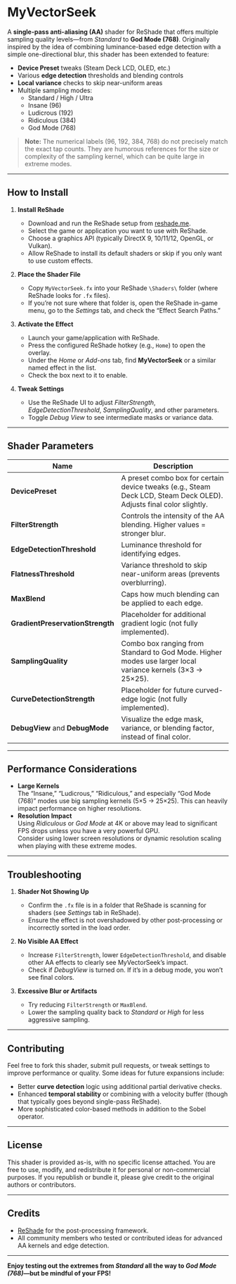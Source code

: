 # MyVectorSeek

A **single-pass anti-aliasing (AA)** shader for ReShade that offers multiple sampling quality levels—from *Standard* to **God Mode (768)**. Originally inspired by the idea of combining luminance-based edge detection with a simple one-directional blur, this shader has been extended to feature:

- **Device Preset** tweaks (Steam Deck LCD, OLED, etc.)  
- Various **edge detection** thresholds and blending controls  
- **Local variance** checks to skip near-uniform areas  
- Multiple sampling modes:
  - Standard / High / Ultra
  - Insane (96)
  - Ludicrous (192)
  - Ridiculous (384)
  - God Mode (768)

> **Note:** The numerical labels (96, 192, 384, 768) do not precisely match the exact tap counts. They are humorous references for the size or complexity of the sampling kernel, which can be quite large in extreme modes.

---

## How to Install

1. **Install ReShade**  
   - Download and run the ReShade setup from [reshade.me](https://reshade.me/).  
   - Select the game or application you want to use with ReShade.  
   - Choose a graphics API (typically DirectX 9, 10/11/12, OpenGL, or Vulkan).  
   - Allow ReShade to install its default shaders or skip if you only want to use custom effects.

2. **Place the Shader File**  
   - Copy `MyVectorSeek.fx` into your ReShade `\Shaders\` folder (where ReShade looks for `.fx` files).  
   - If you’re not sure where that folder is, open the ReShade in-game menu, go to the *Settings* tab, and check the “Effect Search Paths.”

3. **Activate the Effect**  
   - Launch your game/application with ReShade.  
   - Press the configured ReShade hotkey (e.g., `Home`) to open the overlay.  
   - Under the *Home* or *Add-ons* tab, find **MyVectorSeek** or a similar named effect in the list.  
   - Check the box next to it to enable.

4. **Tweak Settings**  
   - Use the ReShade UI to adjust *FilterStrength*, *EdgeDetectionThreshold*, *SamplingQuality*, and other parameters.  
   - Toggle *Debug View* to see intermediate masks or variance data.

---

## Shader Parameters

| Name                          | Description                                                                                                       |
| ----------------------------- | ----------------------------------------------------------------------------------------------------------------- |
| **DevicePreset**              | A preset combo box for certain device tweaks (e.g., Steam Deck LCD, Steam Deck OLED). Adjusts final color slightly. |
| **FilterStrength**            | Controls the intensity of the AA blending. Higher values = stronger blur.                                        |
| **EdgeDetectionThreshold**    | Luminance threshold for identifying edges.                                                                        |
| **FlatnessThreshold**         | Variance threshold to skip near-uniform areas (prevents overblurring).                                           |
| **MaxBlend**                  | Caps how much blending can be applied to each edge.                                                               |
| **GradientPreservationStrength** | Placeholder for additional gradient logic (not fully implemented).                                              |
| **SamplingQuality**           | Combo box ranging from Standard to God Mode. Higher modes use larger local variance kernels (3×3 → 25×25).        |
| **CurveDetectionStrength**    | Placeholder for future curved-edge logic (not fully implemented).                                                |
| **DebugView** and **DebugMode** | Visualize the edge mask, variance, or blending factor, instead of final color.                                    |

---

## Performance Considerations

- **Large Kernels**  
  The “Insane,” “Ludicrous,” “Ridiculous,” and especially “God Mode (768)” modes use big sampling kernels (5×5 → 25×25). This can heavily impact performance on higher resolutions.
- **Resolution Impact**  
  Using *Ridiculous* or *God Mode* at 4K or above may lead to significant FPS drops unless you have a very powerful GPU.  
  Consider using lower screen resolutions or dynamic resolution scaling when playing with these extreme modes.

---

## Troubleshooting

1. **Shader Not Showing Up**  
   - Confirm the `.fx` file is in a folder that ReShade is scanning for shaders (see *Settings* tab in ReShade).
   - Ensure the effect is not overshadowed by other post-processing or incorrectly sorted in the load order.

2. **No Visible AA Effect**  
   - Increase `FilterStrength`, lower `EdgeDetectionThreshold`, and disable other AA effects to clearly see MyVectorSeek’s impact.
   - Check if *DebugView* is turned on. If it’s in a debug mode, you won’t see final colors.

3. **Excessive Blur or Artifacts**  
   - Try reducing `FilterStrength` or `MaxBlend`.
   - Lower the sampling quality back to *Standard* or *High* for less aggressive sampling.

---

## Contributing

Feel free to fork this shader, submit pull requests, or tweak settings to improve performance or quality. Some ideas for future expansions include:

- Better **curve detection** logic using additional partial derivative checks.  
- Enhanced **temporal stability** or combining with a velocity buffer (though that typically goes beyond single-pass ReShade).  
- More sophisticated color-based methods in addition to the Sobel operator.

---

## License

This shader is provided as-is, with no specific license attached. You are free to use, modify, and redistribute it for personal or non-commercial purposes. If you republish or bundle it, please give credit to the original authors or contributors.

---

## Credits

- [ReShade](https://reshade.me/) for the post-processing framework.  
- All community members who tested or contributed ideas for advanced AA kernels and edge detection.

---

**Enjoy testing out the extremes from *Standard* all the way to *God Mode (768)*—but be mindful of your FPS!**
